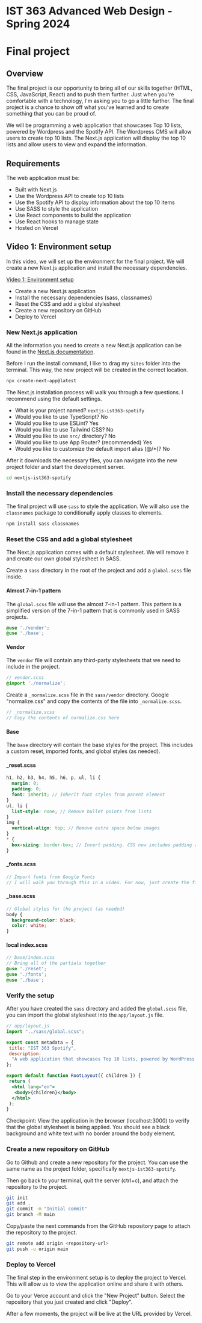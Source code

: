 # IST 363 Advanced Web Design - Spring 2024

# Final project

## Overview

The final project is our opportunity to bring all of our skills together (HTML, CSS, JavaScript, React) and to push them further. Just when you're comfortable with a technology, I'm asking you to go a little further. The final project is a chance to show off what you've learned and to create something that you can be proud of.

We will be programming a web application that showcases Top 10 lists, powered by Wordpress and the Spotify API. The Wordpress CMS will allow users to create top 10 lists. The Next.js application will display the top 10 lists and allow users to view and expand the information.

## Requirements

The web application must be:

- Built with Next.js
- Use the Wordpress API to create top 10 lists
- Use the Spotify API to display information about the top 10 items
- Use SASS to style the application
- Use React components to build the application
- Use React hooks to manage state
- Hosted on Vercel

## Video 1: Environment setup

In this video, we will set up the environment for the final project. We will create a new Next.js application and install the necessary dependencies.

[Video 1: Environment setup](https://www.youtube.com)

- Create a new Next.js application
- Install the necessary dependencies (sass, classnames)
- Reset the CSS and add a global stylesheet
- Create a new repository on GitHub
- Deploy to Vercel

### New Next.js application

All the information you need to create a new Next.js application can be found in the [Next.js documentation](https://nextjs.org/docs/getting-started).

Before I run the install command, I like to drag my `Sites` folder into the terminal. This way, the new project will be created in the correct location.

```bash
npx create-next-app@latest
```

The Next.js installation process will walk you through a few questions. I recommend using the default settings.

- What is your project named? `nextjs-ist363-spotify`
- Would you like to use TypeScript? No
- Would you like to use ESLint? Yes
- Would you like to use Tailwind CSS? No
- Would you like to use `src/` directory? No
- Would you like to use App Router? (recommended) Yes
- Would you like to customize the default import alias (@/*)? No

After it downloads the necessary files, you can navigate into the new project folder and start the development server.

```bash
cd nextjs-ist363-spotify
```

### Install the necessary dependencies

The final project will use `sass` to style the application. We will also use the `classnames` package to conditionally apply classes to elements.

```bash
npm install sass classnames
```

### Reset the CSS and add a global stylesheet

The Next.js application comes with a default stylesheet. We will remove it and create our own global stylesheet in SASS.

Create a `sass` directory in the root of the project and add a `global.scss` file inside.

#### Almost 7-in-1 pattern

The `global.scss` file will use the almost 7-in-1 pattern. This pattern is a simplified version of the 7-in-1 pattern that is commonly used in SASS projects.

```scss
@use './vendor';
@use './base';
```

#### Vendor

The `vendor` file will contain any third-party stylesheets that we need to include in the project.

```scss
// vendor.scss
@import './normalize';
```

Create a `_normalize.scss` file in the `sass/vendor` directory. Google "normalize.css" and copy the contents of the file into `_normalize.scss`.

```scss
// _normalize.scss
// Copy the contents of normalize.css here
```

#### Base

The `base` directory will contain the base styles for the project. This includes a custom reset, imported fonts, and global styles (as needed).

#### _reset.scss

```scss
h1, h2, h3, h4, h5, h6, p, ul, li {
  margin: 0;
  padding: 0;
  font: inherit; // Inherit font styles from parent element
}
ul, li {
  list-style: none; // Remove bullet points from lists
}
img {
  vertical-align: top; // Remove extra space below images
}
* {
  box-sizing: border-box; // Invert padding. CSS now includes padding and border in element width
}
```

#### _fonts.scss

```scss
// Import fonts from Google Fonts
// I will walk you through this in a video. For now, just create the file.
```

#### _base.scss

```scss
// Global styles for the project (as needed)
body {
  background-color: black;
  color: white;
}
```

#### local index.scss

```scss
// base/index.scss
// Bring all of the partials together
@use './reset';
@use './fonts';
@use './base';
```

### Verify the setup

After you have created the `sass` directory and added the `global.scss` file, you can import the global stylesheet into the `app/layout.js` file.

```jsx
// app/layout.js
import "../sass/global.scss";

export const metadata = {
 title: "IST 363 Spotify",
 description:
  "A web application that showcases Top 10 lists, powered by WordPress and the Spotify API.",
};

export default function RootLayout({ children }) {
 return (
  <html lang="en">
   <body>{children}</body>
  </html>
 );
}
```

Checkpoint: View the application in the browser (localhost:3000) to verify that the global stylesheet is being applied. You should see a black background and white text with no border around the body element.

### Create a new repository on GitHub

Go to Github and create a new repository for the project. You can use the same name as the project folder, specifically `nextjs-ist363-spotify`.

Then go back to your terminal, quit the server (ctrl+c), and attach the repository to the project.

```bash
git init
git add .
git commit -m "Initial commit"
git branch -M main
```

Copy/paste the next commands from the GitHub repository page to attach the repository to the project.

```bash
git remote add origin <repository-url>
git push -u origin main
```

### Deploy to Vercel

The final step in the environment setup is to deploy the project to Vercel. This will allow us to view the application online and share it with others.

Go to your Verce account and click the "New Project" button. Select the repository that you just created and click "Deploy".

After a few moments, the project will be live at the URL provided by Vercel.


